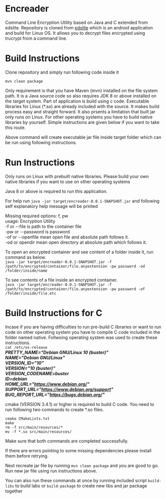# Encreader
Command Line Encryption Utility based on Java and C extended from edslite. Repository is cloned from [edslite](https://github.com/sovworks/edslite) which is an android application and build for Linux OS. It allows you to decrypt files encrypted using trucrypt from a command line.  

# Build Instructions

Clone repository and simply run following code inside it

`mvn clean package`

Only requirement is that you have Maven (mvn) installed on the file system path. It is a Java source code so also requires JDK 8 or above installed on the target system. Part of application is build using c code. Executable libraries for Linux (*.so) are already included with the source. It makes build process easy and straight forward. It also prsents a limitation that built jar only runs on Linux. For other operating systems you have to build native libraries by yourself. Simple instructions are given below if you want to take this route.

Above command will create executable jar file inside target folder which can be run using following instructions.

# Run Instructions

Only runs on Linux with prebuilt native libraries. Please build your own native libraries if you want to use on other operating systems

Java 8 or above is required to run this application. 

For help run `java -jar target/encreader-0.0.1-SNAPSHOT.jar` and following self explanatory help message will be printed

Missing required options: f, pw  
usage: Encryption Utility  
-f or --file is path to the container file  
-pw or --password is password  
-of or --openfile mean open file and absolute path follows it.  
-od or opendir mean open directory at absolute path which follows it.  

To open an encrypted container and see content of a folder inside it, run command as below.  
`java -jar target/encreader-0.0.1-SNAPSHOT.jar -f /path/to/encrypted/container/file.anyextension -pw password -od /folder/inside/name`  

To see contents of a file inside an encrypted container.  
`java -jar target/encreader-0.0.1-SNAPSHOT.jar -f /path/to/encrypted/container/file.anyextension -pw password -of /folder/inside/file.etc`  

# Build Instructions for C

Incase if you are having difficulties to run pre-build C libraries or want to run code on other operating system you have to compile C code included in the folder named native. 
Follwoing operating system was used to create these instructions.  
`cat /etc/os-release`   
***PRETTY_NAME="Debian GNU/Linux 10 (buster)"  
NAME="Debian GNU/Linux"  
VERSION_ID="10"  
VERSION="10 (buster)"  
VERSION_CODENAME=buster  
ID=debian  
HOME_URL="https://www.debian.org/"  
SUPPORT_URL="https://www.debian.org/support"  
BUG_REPORT_URL="https://bugs.debian.org/"***    
 
cmake (VERSION 3.4.1) or higher is required to build C code. You need to run following two commands to create *.so files.  

`cmake CMakeLists.txt`   
`make`  
`rm -f src/main/resources/*`   
`mv -f *.so src/main/resources/`  

Make sure that both commands are completed successfully.

If there are errors pointing to some missing dependencies please install them before retrying.

Next recreate jar file by running `mvn clean package` and you are good to go. Run new jar file using run instructions above.

You can also run these commands at once by running included script `build-libs` to build labs or `build-package` to create new libs and jar package together
